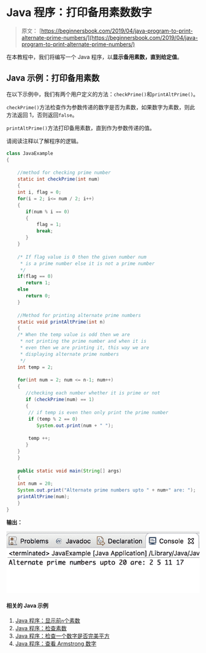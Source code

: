 # Java 程序：打印备用素数数字

> 原文： [https://beginnersbook.com/2019/04/java-program-to-print-alternate-prime-numbers/](https://beginnersbook.com/2019/04/java-program-to-print-alternate-prime-numbers/)

在本教程中，我们将编写一个 Java 程序，以**显示备用素数，直到给定值**。

## Java 示例：打印备用素数

在以下示例中，我们有两个用户定义的方法：`checkPrime()`和`printAltPrime()`。

`checkPrime()`方法检查作为参数传递的数字是否为素数，如果数字为素数，则此方法返回 1，否则返回`false`。

`printAltPrime()`方法打印备用素数，直到作为参数传递的值。

请阅读注释以了解程序的逻辑。

```java
class JavaExample  
{ 

    //method for checking prime number
    static int checkPrime(int num) 
    { 
	int i, flag = 0; 
	for(i = 2; i<= num / 2; i++) 
	{ 
	   if(num % i == 0) 
	   { 
	       flag = 1; 
	       break; 
	   } 
	} 

	/* If flag value is 0 then the given number num
	 * is a prime number else it is not a prime number
	 */
	if(flag == 0) 
	   return 1; 
	else
	   return 0; 
    } 

    //Method for printing alternate prime numbers
    static void printAltPrime(int n) 
    { 
	/* When the temp value is odd then we are
	 * not printing the prime number and when it is
	 * even then we are printing it, this way we are
	 * displaying alternate prime numbers
	 */
	int temp = 2; 

	for(int num = 2; num <= n-1; num++) 
	{ 
	   //checking each number whether it is prime or not
	   if (checkPrime(num) == 1) 
	   {  
		// if temp is even then only print the prime number
		if (temp % 2 == 0) 
		   System.out.print(num + " "); 

		temp ++; 
	   } 
	} 
    } 

    public static void main(String[] args)  
    { 
	int num = 20; 
	System.out.print("Alternate prime numbers upto " + num+" are: ");  
	printAltPrime(num); 
    } 
}
```

**输出：**

![Java Program to display alternate prime numbers](img/46cbf84302d4a00ef6e3cf7b6f955b56.jpg)

#### 相关的 Java 示例

1.  [Java 程序：显示前`n`个素数](https://beginnersbook.com/2014/01/java-program-to-display-first-n-or-first-100-prime-numbers/)
2.  [Java 程序：检查素数](https://beginnersbook.com/2014/01/java-program-to-check-prime-number/)
3.  [Java 程序：检查一个数字是否完美平方](https://beginnersbook.com/2019/02/java-program-to-check-if-given-number-is-perfect-square/)
4.  [Java 程序：查看 Armstrong 数字](https://beginnersbook.com/2017/09/java-program-to-check-armstrong-number/)